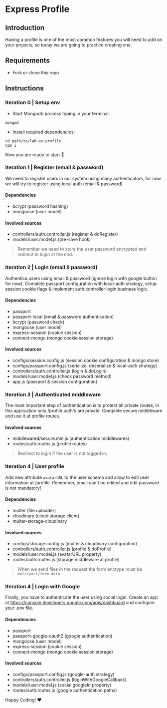 # Express Profile

## Introduction

Having a profile is one of the most common features you will need to add on your projects, so today we are going to practice creating one.

## Requirements

- Fork or clone this repo

## Instructions

### Iteration 0 | Setup env

- Start Mongodb process typing in your terminal:
```
mongod
```

- Install required dependencies:
```
cd path/to/lab-ex-profile
npm i
```

Now you are ready to start 🚀

### Iteration 1 | Register (email & password)

We need to register users in our system using many authenticators, for now we will try to register using local auth (email & password)

#### Dependencies
- bcrypt (password hashing)
- mongoose (user model)

#### Involved sources
- controllers/auth.controller.js (register & doRegister)
- models/user.model.js (pre-save hook)

> Remember we need to store the user password encrypted and redirect to login at the end.

### Iteration 2 | Login (email & password)

Authentica users using email & password (ignore login with google button for now). Complete passport configuration with local-auth strategy, setup session cookie flags & implement auth.controller login business logic.

#### Dependencies
- passport
- passport-local (email & password authentication)
- bcrypt (password check)
- mongoose (user model)
- express-session (cookie session)
- connect-mongo (mongo cookie session storage)

#### Involved sources
- configs/session.config.js (session cookie configuration & mongo store)
- configs/passport.config.js (serialize, deserialize & local-auth strategy)
- controllers/auth.controller.js (login & doLogin)
- models/user.model.js (check password method)
- app.js (passport & session configuration)


### Iteration 3 | Authenticated middleware

The most important step of authentication is to protect all private routes, in this application only /profile path's are private.
Complete secure middleware and use it at profile routes.

#### Involved sources
- middlewared/secure.min.js (authentication middlewares)
- routes/auth.routes.js (profile routes)

> Redirect to login if the user is not logged in.

### Iteration 4 | User profile

Add new attribute `avatarURL` to the user schema and allow to edit user information at /profile. Remember, email can't be edited and edit password is not mandatory!

#### Dependencies
- multer (file uploader)
- cloudinary (cloud storage client)
- multer-storage-cloudinary

#### Involved sources
- configs/storage.config.js (multer & cloudinary configuration)
- controllers/auth.controller.js (profile & doProfile)
- models/user.model.js (avatarURL property)
- routes/auth.routes.js (storage middleware at profile)

> When we send files in the request the form enctype must be `multipart/form-data` 

### Iteration 4 | Login with Google

Finally, you have to authenticate the user using social login. Create an app at 
https://console.developers.google.com/apis/dashboard and configure your .env file.

#### Dependencies
- passport
- passport-google-oauth2 (google authentication)
- mongoose (user model)
- express-session (cookie session)
- connect-mongo (mongo cookie session storage)

#### Involved sources
- configs/passport.config.js (google-auth strategy)
- controllers/auth.controller.js (loginWithGoogleCallback)
- models/user.model.js (social googleId property)
- routes/auth.routes.js (google authentication paths)

Happy Coding! :heart:
